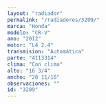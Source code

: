 ```yaml
---
layout: "radiador"
permalink: "/radiadores/3209/"
marca: "Honda"
modelo: "CR-V"
ano: "2012"
motor: "L4 2.4"
transmision: "Automática"
parte: "4113314"
clima: "Con clima"
alto: "16 3/4"
ancho: "28 11/16"
observaciones: ""
id: "3209"
---
```


